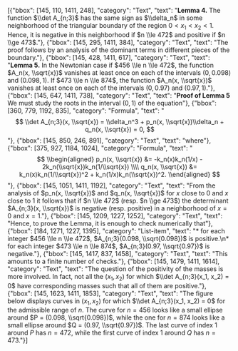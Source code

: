 [{"bbox": [145, 110, 1411, 248], "category": "Text", "text": "**Lemma 4.** The function $\\det A_{n;3}$ has the same sign as $\\delta_n$ in some neighborhood of the triangular boundary of the region $0 < x_1 < x_2 < 1$. Hence, it is negative in this neighborhood if $n \\le 472$ and positive if $n \\ge 473$."}, {"bbox": [145, 295, 1411, 384], "category": "Text", "text": "The proof follows by an analysis of the dominant terms in different pieces of the boundary."}, {"bbox": [145, 428, 1411, 617], "category": "Text", "text": "**Lemma 5.** In the Newtonian case if $456 \\le n \\le 472$, the function $A_n(x, \\sqrt{x})$ vanishes at least once on each of the intervals $(0, 0.098)$ and $(0.098, 1)$. If $473 \\le n \\le 874$, the function $A_n(x, \\sqrt{x})$ vanishes at least once on each of the intervals $(0, 0.97)$ and $(0.97, 1)$."}, {"bbox": [145, 647, 1411, 738], "category": "Text", "text": "**Proof of Lemma 5** We must study the roots in the interval $(0, 1)$ of the equation"}, {"bbox": [360, 779, 1192, 835], "category": "Formula", "text": "$$ \\det A_{n;3}(x, \\sqrt{x}) = \\delta_n^3 + p_n(x, \\sqrt{x})\\delta_n + q_n(x, \\sqrt{x}) = 0, $$"}, {"bbox": [145, 850, 246, 891], "category": "Text", "text": "where"}, {"bbox": [375, 927, 1184, 1024], "category": "Formula", "text": "$$ \\begin{aligned} p_n(x, \\sqrt{x}) &= -k_n(x)k_n(1/x) - 2k_n(\\sqrt{x})k_n(1/\\sqrt{x}) \\\\ q_n(x, \\sqrt{x}) &= k_n(x)k_n(1/\\sqrt{x})^2 + k_n(1/x)k_n(\\sqrt{x})^2. \\end{aligned} $$"}, {"bbox": [145, 1051, 1411, 1192], "category": "Text", "text": "From the analysis of $p_n(x, \\sqrt{x})$ and $q_n(x, \\sqrt{x})$ for $x$ close to 0 and $x$ close to 1 it follows that if $n \\le 472$ (resp. $n \\ge 473$) the determinant $A_{n;3}(x, \\sqrt{x})$ is negative (resp. positive) in a neighborhood of $x = 0$ and $x = 1$."}, {"bbox": [145, 1209, 1227, 1252], "category": "Text", "text": "Hence, to prove the Lemma, it is enough to check numerically that"}, {"bbox": [184, 1271, 1227, 1395], "category": "List-item", "text": "* for each integer $456 \\le n \\le 472$, $A_{n;3}(0.098, \\sqrt{0.098})$ is positive.\n* for each integer $473 \\le n \\le 874$, $A_{n;3}(0.97, \\sqrt{0.97})$ is negative."}, {"bbox": [145, 1417, 837, 1458], "category": "Text", "text": "This amounts to a finite number of checks."}, {"bbox": [145, 1479, 1411, 1614], "category": "Text", "text": "The question of the positivity of the masses is more involved. In fact, not all the $(x_1, x_2)$ for which $\\det A_{n;3}(x_1, x_2) = 0$ have corresponding masses such that all of them are positive."}, {"bbox": [145, 1623, 1411, 1853], "category": "Text", "text": "The figure below displays curves in $(x_1, x_2)$ for which $\\det A_{n;3}(x_1, x_2) = 0$ for the admissible range of $n$. The curve for $n = 456$ looks like a small ellipse around $P = (0.098, \\sqrt{0.098})$, while the one for $n = 874$ looks like a small ellipse around $Q = (0.97, \\sqrt{0.97})$. The last curve of index 1 around $P$ has $n = 472$, while the first curve of index 1 around $Q$ has $n = 473$."}]